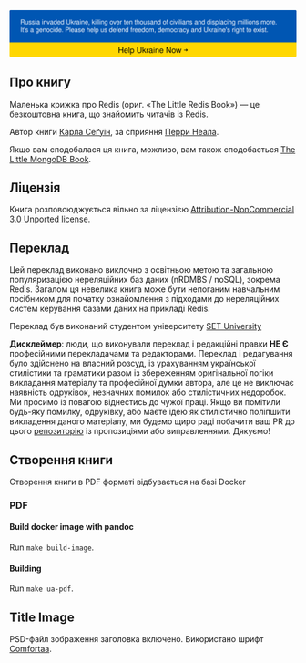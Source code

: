 [![Stand With Ukraine](https://raw.githubusercontent.com/vshymanskyy/StandWithUkraine/main/banner2-direct.svg)](https://github.com/vshymanskyy/StandWithUkraine/blob/main/docs/README.md)

## Про книгу ##

Маленька крижка про Redis (ориг. «The Little Redis Book») — це безкоштовна книга, що знайомить читачів із Redis. 

Автор книги [Карла Сеґуін](http://openmymind.net), за сприяння [Пeрри Неала](http://twitter.com/perryneal).

Якщо вам сподобалася ця книга, можливо, вам також сподобається [The Little MongoDB Book](http://openmymind.net/2011/3/28/The-Little-MongoDB-Book/).

## Ліцензія ##
Книга розповсюджується вільно за ліцензією  [Attribution-NonCommercial 3.0 Unported license](<http://creativecommons.org/licenses/by-nc/3.0/legalcode>).

## Переклад ##

Цей переклад виконано виклочно з освітньою метою та загальною популяризацією нереляційних баз даних (nRDMBS / noSQL), зокрема Redis. Загалом ця невелика книга може бути непоганим навчальним посібником для початку ознайомлення з підходами до нереляційних систем керування базами даних на прикладі Redis.

Перeклад був виконаний студентом університету [SET University](https://www.setuniversity.edu.ua/en/)

**Дисклеймер**: люди, що виконували переклад і редакційні правки **НЕ Є** професійними перекладачами та редакторами. Переклад і редагування було здійснено на власний розсуд, із урахуванням української стилістики та граматики разом із збереженням оригінальної логіки викладання матеріалу та професійної думки автора, але це не виключає наявність одруківок, незначних помилок або стилістичних недоробок. Ми просимо із повагою віднестись до чужої праці. Якщо ви помітили будь-яку помилку, одруківку, або маєте ідею як стилістично поліпшити викладення даного матеріалу, ми будемо щиро раді побачити ваш PR до цього [репозиторію](https://github.com/zemliany/the-little-redis-book) із пропозиціями або виправленнями. Дякуємо! 

## Створення книги ##
Cтворення книги в PDF форматі відбувається на базі Docker

### PDF

#### Build docker image with pandoc

Run `make build-image`.

#### Building

Run `make ua-pdf`.

## Title Image ##
PSD-файл зображення заголовка включено. Використано шрифт [Comfortaa](http://www.dafont.com/comfortaa.font).